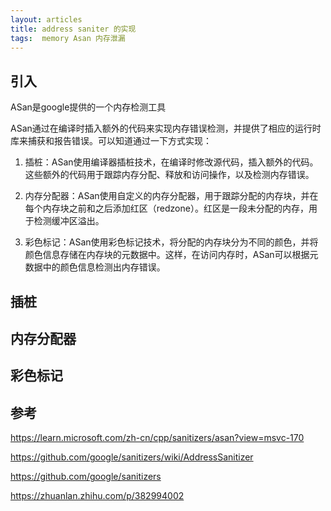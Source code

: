 ```yaml
---
layout: articles
title: address saniter 的实现
tags:  memory Asan 内存泄漏
---
```


## 引入
ASan是google提供的一个内存检测工具

ASan通过在编译时插入额外的代码来实现内存错误检测，并提供了相应的运行时库来捕获和报告错误。可以知道通过一下方式实现：

1. 插桩：ASan使用编译器插桩技术，在编译时修改源代码，插入额外的代码。这些额外的代码用于跟踪内存分配、释放和访问操作，以及检测内存错误。

2. 内存分配器：ASan使用自定义的内存分配器，用于跟踪分配的内存块，并在每个内存块之前和之后添加红区（redzone）。红区是一段未分配的内存，用于检测缓冲区溢出。

3. 彩色标记：ASan使用彩色标记技术，将分配的内存块分为不同的颜色，并将颜色信息存储在内存块的元数据中。这样，在访问内存时，ASan可以根据元数据中的颜色信息检测出内存错误。


## 插桩

## 内存分配器

## 彩色标记


## 参考

https://learn.microsoft.com/zh-cn/cpp/sanitizers/asan?view=msvc-170

https://github.com/google/sanitizers/wiki/AddressSanitizer

https://github.com/google/sanitizers

https://zhuanlan.zhihu.com/p/382994002